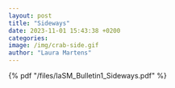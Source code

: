 ```yaml
---
layout: post
title: "Sideways"
date: 2023-11-01 15:43:38 +0200
categories: 
image: /img/crab-side.gif
author: "Laura Martens"
---
```


<p></p>

{% pdf "/files/IaSM_Bulletin1_Sideways.pdf" %}